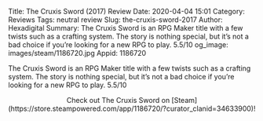 Title: The Cruxis Sword (2017) Review
Date: 2020-04-04 15:01
Category: Reviews
Tags: neutral review
Slug: the-cruxis-sword-2017
Author: Hexadigital
Summary: The Cruxis Sword is an RPG Maker title with a few twists such as a crafting system. The story is nothing special, but it’s not a bad choice if you’re looking for a new RPG to play. 5.5/10
og_image: images/steam/1186720.jpg
Appid: 1186720

The Cruxis Sword is an RPG Maker title with a few twists such as a crafting system. The story is nothing special, but it’s not a bad choice if you’re looking for a new RPG to play. 5.5/10

<center>Check out The Cruxis Sword on [Steam](https://store.steampowered.com/app/1186720/?curator_clanid=34633900)!</center>
